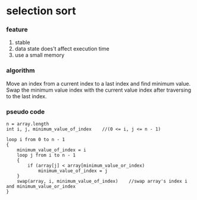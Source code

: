 selection sort
==============

### feature
1. stable
2. data state does't affect execution time
3. use a small memory

### algorithm
Move an index from a current index to a last index and find minimum value.
Swap the minimum value index with the current value index after traversing to the last index.

### pseudo code
    n = array.length
    int i, j, minimum_value_of_index    //(0 <= i, j <= n - 1)
        
    loop i from 0 to n - 1
    {
        minimum_value_of_index = i
        loop j from i to n - 1
        {
            if (array[j] < array[minimum_value_or_index)
                minimum_value_of_index = j
        }
        swap(array, i, minimum_value_of_index)    //swap array's index i and minimum_value_or_index
    }
            
